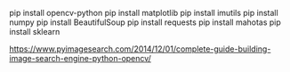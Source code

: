 pip install opencv-python
pip install matplotlib
pip install imutils
pip install numpy
pip install BeautifulSoup
pip install requests
pip install mahotas
pip install sklearn

https://www.pyimagesearch.com/2014/12/01/complete-guide-building-image-search-engine-python-opencv/